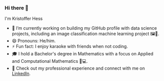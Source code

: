 ### Hi there 👋

I'm Kristoffer Hess

<!--
**KristofferHessDS/KristofferHessDS** is a ✨ _special_ ✨ repository because its `README.md` (this file) appears on your GitHub profile.
-->
<!-- Here are some ideas to get you started: -->
- 🔭 I’m currently working on building my GitHub profile with data science projects, including an image classification machine learning project 🖼️🤖.
- 😄 Pronouns: He/him.
- ⚡ Fun fact: I enjoy karaoke with friends when not coding.
- 🎓 I hold a Bachelor's degree in Mathematics with a focus on Applied and Computational Mathematics 🔢💻.
- 💼 Check out my professional experience and connect with me on [LinkedIn](https://www.linkedin.com/in/kristofferhess/).
<!-- - 🌱 I’m currently learning ... -->
<!-- - 👯 I’m looking to collaborate on ... -->
<!-- - 🤔 I’m looking for help with ... -->
<!-- - 💬 Ask me about ... -->
<!-- - 📫 How to reach me: ... -->
